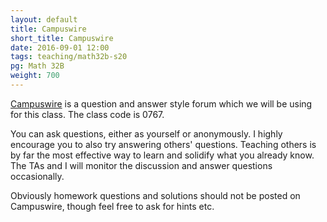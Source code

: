 ```yaml
---
layout: default
title: Campuswire
short_title: Campuswire
date: 2016-09-01 12:00
tags: teaching/math32b-s20
pg: Math 32B
weight: 700
---
```


[Campuswire][] is a question and answer style forum which we will be using for this class. The class code is 0767.

You can ask questions, either as yourself or anonymously. I highly encourage you to also try answering others' questions. Teaching others is by far the most effective way to learn and solidify what you already know. The TAs and I will monitor the discussion and answer questions occasionally. 

Obviously homework questions and solutions should not be posted on Campuswire, though feel free to ask for hints etc.

[Campuswire]: https://campuswire.com/p/G5C4A4E95

